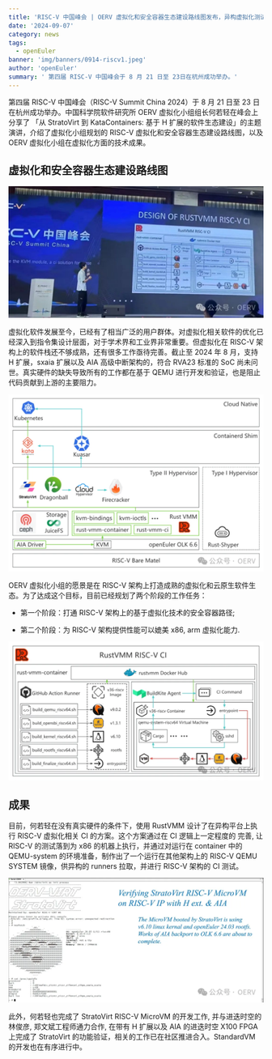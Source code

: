 ```yaml
---
title: 'RISC-V 中国峰会 | OERV 虚拟化和安全容器生态建设路线图发布，异构虚拟化测试方案完成'
date: '2024-09-07'
category: news
tags:
  - openEuler
banner: 'img/banners/0914-riscv1.jpeg'
author: 'openEuler'
summary: ' 第四届 RISC-V 中国峰会于 8 月 21 日至 23日在杭州成功举办。'
---
```



第四届 RISC-V 中国峰会（RISC-V Summit China 2024）于 8 月 21 日至 23
日在杭州成功举办。中国科学院软件研究所 OERV
虚拟化小组组长何若轻在峰会上分享了 「从 StratoVirt 到 KataContainers:
基于 H 扩展的软件生态建设」的主题演讲，介绍了虚拟化小组规划的 RISC-V
虚拟化和安全容器生态建设路线图，以及 OERV
虚拟化小组在虚拟化方面的技术成果。

**虚拟化和安全容器生态建设路线图**
----------------------------------


![image2](./media/image1.jpeg)

虚拟化软件发展至今，已经有了相当广泛的用户群体。对虚拟化相关软件的优化已经深入到指令集设计层面，对于学术界和工业界非常重要。但虚拟化在
RISC-V 架构上的软件栈还不够成熟，还有很多工作亟待完善。截止至 2024 年 8
月，支持 H 扩展，sxaia 扩展以及 AIA 高级中断架构的，符合 RVA23 标准的
SoC 尚未问世。真实硬件的缺失导致所有的工作都在基于 QEMU
进行开发和验证，也是阻止代码贡献到上游的主要阻力。


![image2](./media/image2.webp)


OERV 虚拟化小组的愿景是在 RISC-V
架构上打造成熟的虚拟化和云原生软件生态。为了达成这个目标，目前已经规划了两个阶段的工作任务：

-   第一个阶段：打通 RISC-V 架构上的基于虚拟化技术的安全容器路径;

-   第二个阶段：为 RISC-V 架构提供性能可以媲美 x86, arm 虚拟化能力.


![image2](./media/image3.webp)

**成果**
--------

目前，何若轻在没有真实硬件的条件下，使用 RustVMM 设计了在异构平台上执行
RISC-V 虚拟化相关 CI 的方案。这个方案通过在 CI 逻辑上一定程度的 完善, 让
RISC-V 的测试落到为 x86 的机器上执行，并通过对运行在 container 中的
QEMU-system 的环境准备，制作出了一个运行在其他架构上的 RISC-V QEMU
SYSTEM 镜像，供异构的 runners 拉取，并进行 RISC-V 架构的 CI
测试。


![image2](./media/image4.webp)

此外，何若轻也完成了 StratoVirt RISC-V
MicroVM 的开发工作, 并与进迭时空的林俊彦, 郑文斌工程师通力合作, 在带有 H
扩展以及 AIA 的进迭时空 X100 FPGA 上完成了 StratoVirt
的功能验证，相关的工作已在社区推进合入。StandardVM
的开发也在有序进行中。